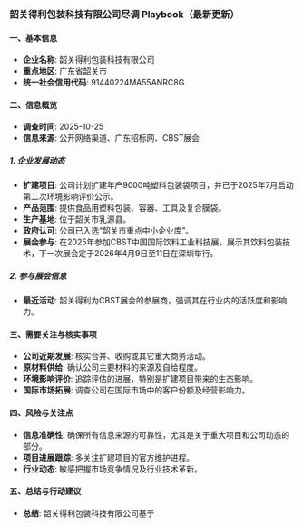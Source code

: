 ### 韶关得利包装科技有限公司尽调 Playbook（最新更新）

#### 一、基本信息
- **企业名称**: 韶关得利包装科技有限公司
- **重点地区**: 广东省韶关市
- **统一社会信用代码**: 91440224MA55ANRC8G

#### 二、信息概览
- **调查时间**: 2025-10-25
- **信息来源**: 公开网络渠道、广东招标网、CBST展会

##### 1. 企业发展动态
- **扩建项目**: 公司计划扩建年产9000吨塑料包装袋项目，并已于2025年7月启动第二次环境影响评价公示。
- **产品范围**: 提供食品用塑料包装、容器、工具及复合膜袋。
- **生产基地**: 位于韶关市乳源县。
- **政府认可**: 公司已入选“韶关市重点中小企业库”。
- **展会参与**: 在2025年参加CBST中国国际饮料工业科技展，展示其饮料包装技术，下一次展会定于2026年4月9日至11日在深圳举行。

##### 2. 参与展会信息
- **最近活动**: 韶关得利为CBST展会的参展商，强调其在行业内的活跃度和影响力。

#### 三、需要关注与核实事项
- **公司近期发展**: 核实合并、收购或其它重大商务活动。
- **原材料供给**: 确认公司主要材料的来源及自给程度。
- **环境影响评价**: 追踪评估的进展，特别是扩建项目带来的生态影响。
- **国际市场拓展**: 调查公司在国际市场中的客户份额及经营影响力。

#### 四、风险与关注点
- **信息准确性**: 确保所有信息来源的可靠性，尤其是关于重大项目和公司动态的部分。
- **项目进展跟踪**: 多关注扩建项目的官方维护进程。
- **行业动态**: 敏感把握市场竞争情况及行业技术革新。

#### 五、总结与行动建议
- **总结**: 韶关得利包装科技有限公司基于